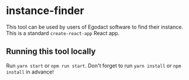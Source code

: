 # instance-finder

This tool can be used by users of Egodact software to find their instance. This is a standard `create-react-app` React app.

## Running this tool locally
Run `yarn start` or `npm run start`. Don't forget to run `yarn install` or `npm install` in advance!
